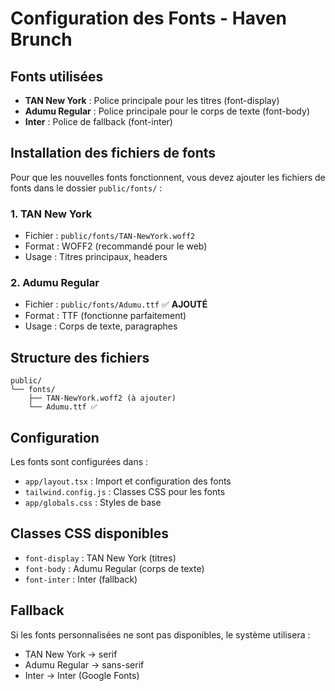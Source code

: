 # Configuration des Fonts - Haven Brunch

## Fonts utilisées

- **TAN New York** : Police principale pour les titres (font-display)
- **Adumu Regular** : Police principale pour le corps de texte (font-body)
- **Inter** : Police de fallback (font-inter)

## Installation des fichiers de fonts

Pour que les nouvelles fonts fonctionnent, vous devez ajouter les fichiers de fonts dans le dossier `public/fonts/` :

### 1. TAN New York
- Fichier : `public/fonts/TAN-NewYork.woff2`
- Format : WOFF2 (recommandé pour le web)
- Usage : Titres principaux, headers

### 2. Adumu Regular
- Fichier : `public/fonts/Adumu.ttf` ✅ **AJOUTÉ**
- Format : TTF (fonctionne parfaitement)
- Usage : Corps de texte, paragraphes

## Structure des fichiers

```
public/
└── fonts/
    ├── TAN-NewYork.woff2 (à ajouter)
    └── Adumu.ttf ✅
```

## Configuration

Les fonts sont configurées dans :
- `app/layout.tsx` : Import et configuration des fonts
- `tailwind.config.js` : Classes CSS pour les fonts
- `app/globals.css` : Styles de base

## Classes CSS disponibles

- `font-display` : TAN New York (titres)
- `font-body` : Adumu Regular (corps de texte)
- `font-inter` : Inter (fallback)

## Fallback

Si les fonts personnalisées ne sont pas disponibles, le système utilisera :
- TAN New York → serif
- Adumu Regular → sans-serif
- Inter → Inter (Google Fonts)
